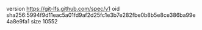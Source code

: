 version https://git-lfs.github.com/spec/v1
oid sha256:5994f9d11eac5a01fd9af2d25fc1e3b7e282fbe0b8b5e8ce386ba99e4a8e9fa1
size 10552
